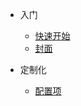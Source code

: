 - 入门
  - [快速开始](zh-cn/quickstart.md)
  - [封面](zh-cn/cover.md)

- 定制化
  - [配置项](zh-cn/configuration.md)
